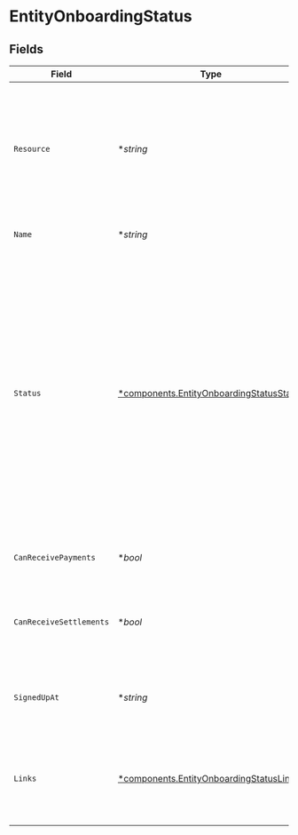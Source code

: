 # EntityOnboardingStatus


## Fields

| Field                                                                                                                                                                                                                                                              | Type                                                                                                                                                                                                                                                               | Required                                                                                                                                                                                                                                                           | Description                                                                                                                                                                                                                                                        | Example                                                                                                                                                                                                                                                            |
| ------------------------------------------------------------------------------------------------------------------------------------------------------------------------------------------------------------------------------------------------------------------ | ------------------------------------------------------------------------------------------------------------------------------------------------------------------------------------------------------------------------------------------------------------------ | ------------------------------------------------------------------------------------------------------------------------------------------------------------------------------------------------------------------------------------------------------------------ | ------------------------------------------------------------------------------------------------------------------------------------------------------------------------------------------------------------------------------------------------------------------ | ------------------------------------------------------------------------------------------------------------------------------------------------------------------------------------------------------------------------------------------------------------------ |
| `Resource`                                                                                                                                                                                                                                                         | **string*                                                                                                                                                                                                                                                          | :heavy_minus_sign:                                                                                                                                                                                                                                                 | Indicates the response contains an onboarding status object. Will always contain the string `onboarding` for this<br/>resource type.                                                                                                                               | onboarding                                                                                                                                                                                                                                                         |
| `Name`                                                                                                                                                                                                                                                             | **string*                                                                                                                                                                                                                                                          | :heavy_minus_sign:                                                                                                                                                                                                                                                 | The name of the organization.                                                                                                                                                                                                                                      |                                                                                                                                                                                                                                                                    |
| `Status`                                                                                                                                                                                                                                                           | [*components.EntityOnboardingStatusStatus](../../models/components/entityonboardingstatusstatus.md)                                                                                                                                                                | :heavy_minus_sign:                                                                                                                                                                                                                                                 | The current status of the organization's onboarding process.<br/><br/>* `needs-data` — The merchant needs to provide additional information<br/>* `in-review` — The merchant provided all information, awaiting review from Mollie<br/>* `completed` — The onboarding is completed |                                                                                                                                                                                                                                                                    |
| `CanReceivePayments`                                                                                                                                                                                                                                               | **bool*                                                                                                                                                                                                                                                            | :heavy_minus_sign:                                                                                                                                                                                                                                                 | Whether the organization can receive payments.                                                                                                                                                                                                                     |                                                                                                                                                                                                                                                                    |
| `CanReceiveSettlements`                                                                                                                                                                                                                                            | **bool*                                                                                                                                                                                                                                                            | :heavy_minus_sign:                                                                                                                                                                                                                                                 | Whether the organization can receive settlements to their external bank account.                                                                                                                                                                                   |                                                                                                                                                                                                                                                                    |
| `SignedUpAt`                                                                                                                                                                                                                                                       | **string*                                                                                                                                                                                                                                                          | :heavy_minus_sign:                                                                                                                                                                                                                                                 | The sign up date time of the organization in [ISO 8601](https://en.wikipedia.org/wiki/ISO_8601) format.                                                                                                                                                            |                                                                                                                                                                                                                                                                    |
| `Links`                                                                                                                                                                                                                                                            | [*components.EntityOnboardingStatusLinks](../../models/components/entityonboardingstatuslinks.md)                                                                                                                                                                  | :heavy_minus_sign:                                                                                                                                                                                                                                                 | An object with several relevant URLs. Every URL object will contain an `href` and a `type` field.                                                                                                                                                                  |                                                                                                                                                                                                                                                                    |